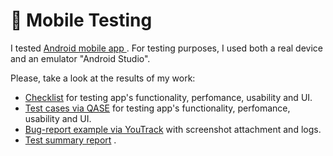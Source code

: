 # 📱 Mobile Testing 

I tested <a href="https://drive.google.com/file/d/1IkqWnm6z293ETG0MdveKTjrsrWd7WQHz/view"> Android mobile app </a>. For testing purposes, I used both a real device and an emulator "Android Studio". 

Please, take a look at the results of my work: 
 <ul>
<li>  <a href="https://github.com/OlegRu5in/Mobile_App_Testing/blob/main/Chek_list.pdf">Checklist</a> for testing app's functionality, perfomance, usability and UI. </li> 
<li>  <a href="https://github.com/OlegRu5in/Mobile_App_Testing/blob/main/Test_cases.pdf">Test cases via QASE</a> for testing app's functionality, perfomance, usability and UI. </li> 
<li>  <a href="https://github.com/OlegRu5in/Mobile_App_Testing/blob/main/Bag_reports.pdf">Bug-report example via YouTrack</a> with screenshot attachment and logs. </li> 
 <li>  <a href="https://github.com/OlegRu5in/Mobile_App_Testing/blob/main/test_report.pdf">Test summary report</a> . </li> 
 
</ul>
